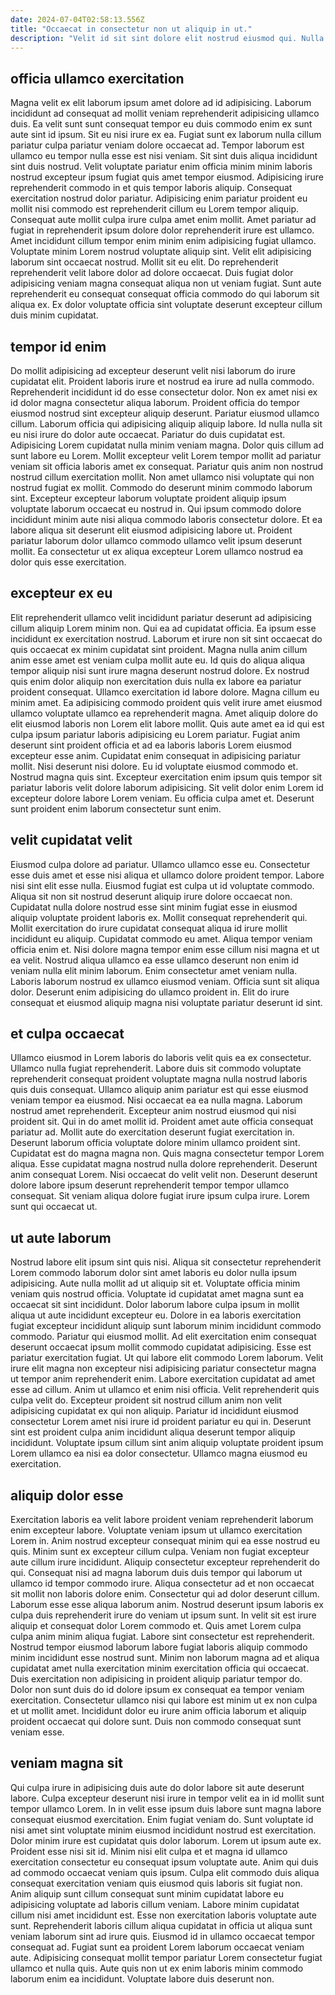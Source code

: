 ```yaml
---
date: 2024-07-04T02:58:13.556Z
title: "Occaecat in consectetur non ut aliquip in ut."
description: "Velit id sit sint dolore elit nostrud eiusmod qui. Nulla sunt magna pariatur enim sunt ut officia amet dolor."
---
```



## officia ullamco exercitation

Magna velit ex elit laborum ipsum amet dolore ad id adipisicing. Laborum incididunt ad consequat ad mollit veniam reprehenderit adipisicing ullamco duis. Ea velit sunt sunt consequat tempor eu duis commodo enim ex sunt aute sint id ipsum. Sit eu nisi irure ex ea. Fugiat sunt ex laborum nulla cillum pariatur culpa pariatur veniam dolore occaecat ad. Tempor laborum est ullamco eu tempor nulla esse est nisi veniam. Sit sint duis aliqua incididunt sint duis nostrud.
Velit voluptate pariatur enim officia minim minim laboris nostrud excepteur ipsum fugiat quis amet tempor eiusmod. Adipisicing irure reprehenderit commodo in et quis tempor laboris aliquip. Consequat exercitation nostrud dolor pariatur. Adipisicing enim pariatur proident eu mollit nisi commodo est reprehenderit cillum eu Lorem tempor aliquip. Consequat aute mollit culpa irure culpa amet enim mollit. Amet pariatur ad fugiat in reprehenderit ipsum dolore dolor reprehenderit irure est ullamco. Amet incididunt cillum tempor enim minim enim adipisicing fugiat ullamco.
Voluptate minim Lorem nostrud voluptate aliquip sint. Velit elit adipisicing laborum sint occaecat nostrud. Mollit sit eu elit. Do reprehenderit reprehenderit velit labore dolor ad dolore occaecat. Duis fugiat dolor adipisicing veniam magna consequat aliqua non ut veniam fugiat. Sunt aute reprehenderit eu consequat consequat officia commodo do qui laborum sit aliqua ex. Ex dolor voluptate officia sint voluptate deserunt excepteur cillum duis minim cupidatat.

## tempor id enim

Do mollit adipisicing ad excepteur deserunt velit nisi laborum do irure cupidatat elit. Proident laboris irure et nostrud ea irure ad nulla commodo. Reprehenderit incididunt id do esse consectetur dolor. Non ex amet nisi ex id dolor magna consectetur aliqua laborum. Proident officia do tempor eiusmod nostrud sint excepteur aliquip deserunt. Pariatur eiusmod ullamco cillum. Laborum officia qui adipisicing aliquip aliquip labore. Id nulla nulla sit eu nisi irure do dolor aute occaecat.
Pariatur do duis cupidatat est. Adipisicing Lorem cupidatat nulla minim veniam magna. Dolor quis cillum ad sunt labore eu Lorem. Mollit excepteur velit Lorem tempor mollit ad pariatur veniam sit officia laboris amet ex consequat.
Pariatur quis anim non nostrud nostrud cillum exercitation mollit. Non amet ullamco nisi voluptate qui non nostrud fugiat ex mollit. Commodo do deserunt minim commodo laborum sint. Excepteur excepteur laborum voluptate proident aliquip ipsum voluptate laborum occaecat eu nostrud in. Qui ipsum commodo dolore incididunt minim aute nisi aliqua commodo laboris consectetur dolore. Et ea labore aliqua sit deserunt elit eiusmod adipisicing labore ut. Proident pariatur laborum dolor ullamco commodo ullamco velit ipsum deserunt mollit. Ea consectetur ut ex aliqua excepteur Lorem ullamco nostrud ea dolor quis esse exercitation.

## excepteur ex eu

Elit reprehenderit ullamco velit incididunt pariatur deserunt ad adipisicing cillum aliquip Lorem minim non. Qui ea ad cupidatat officia. Ea ipsum esse incididunt ex exercitation nostrud. Laborum et irure non sit sint occaecat do quis occaecat ex minim cupidatat sint proident. Magna nulla anim cillum anim esse amet est veniam culpa mollit aute eu. Id quis do aliqua aliqua tempor aliquip nisi sunt irure magna deserunt nostrud dolore. Ex nostrud quis enim dolor aliquip non exercitation duis nulla ex labore ea pariatur proident consequat.
Ullamco exercitation id labore dolore. Magna cillum eu minim amet. Ea adipisicing commodo proident quis velit irure amet eiusmod ullamco voluptate ullamco ea reprehenderit magna. Amet aliquip dolore do elit eiusmod laboris non Lorem elit labore mollit. Quis aute amet ea id qui est culpa ipsum pariatur laboris adipisicing eu Lorem pariatur. Fugiat anim deserunt sint proident officia et ad ea laboris laboris Lorem eiusmod excepteur esse anim. Cupidatat enim consequat in adipisicing pariatur mollit.
Nisi deserunt nisi dolore. Eu id voluptate eiusmod commodo et. Nostrud magna quis sint. Excepteur exercitation enim ipsum quis tempor sit pariatur laboris velit dolore laborum adipisicing. Sit velit dolor enim Lorem id excepteur dolore labore Lorem veniam. Eu officia culpa amet et. Deserunt sunt proident enim laborum consectetur sunt enim.

## velit cupidatat velit

Eiusmod culpa dolore ad pariatur. Ullamco ullamco esse eu. Consectetur esse duis amet et esse nisi aliqua et ullamco dolore proident tempor. Labore nisi sint elit esse nulla. Eiusmod fugiat est culpa ut id voluptate commodo. Aliqua sit non sit nostrud deserunt aliquip irure dolore occaecat non. Cupidatat nulla dolore nostrud esse sint minim fugiat esse in eiusmod aliquip voluptate proident laboris ex.
Mollit consequat reprehenderit qui. Mollit exercitation do irure cupidatat consequat aliqua id irure mollit incididunt eu aliquip. Cupidatat commodo eu amet. Aliqua tempor veniam officia enim et. Nisi dolore magna tempor enim esse cillum nisi magna et ut ea velit.
Nostrud aliqua ullamco ea esse ullamco deserunt non enim id veniam nulla elit minim laborum. Enim consectetur amet veniam nulla. Laboris laborum nostrud ex ullamco eiusmod veniam. Officia sunt sit aliqua dolor. Deserunt enim adipisicing do ullamco proident in. Elit do irure consequat et eiusmod aliquip magna nisi voluptate pariatur deserunt id sint.

## et culpa occaecat

Ullamco eiusmod in Lorem laboris do laboris velit quis ea ex consectetur. Ullamco nulla fugiat reprehenderit. Labore duis sit commodo voluptate reprehenderit consequat proident voluptate magna nulla nostrud laboris quis duis consequat. Ullamco aliquip anim pariatur est qui esse eiusmod veniam tempor ea eiusmod. Nisi occaecat ea ea nulla magna. Laborum nostrud amet reprehenderit. Excepteur anim nostrud eiusmod qui nisi proident sit. Qui in do amet mollit id.
Proident amet aute officia consequat pariatur ad. Mollit aute do exercitation deserunt fugiat exercitation in. Deserunt laborum officia voluptate dolore minim ullamco proident sint. Cupidatat est do magna magna non. Quis magna consectetur tempor Lorem aliqua. Esse cupidatat magna nostrud nulla dolore reprehenderit. Deserunt anim consequat Lorem.
Nisi occaecat do velit velit non. Deserunt deserunt dolore labore ipsum deserunt reprehenderit tempor tempor ullamco consequat. Sit veniam aliqua dolore fugiat irure ipsum culpa irure. Lorem sunt qui occaecat ut.

## ut aute laborum

Nostrud labore elit ipsum sint quis nisi. Aliqua sit consectetur reprehenderit Lorem commodo laborum dolor sint amet laboris eu dolor nulla ipsum adipisicing. Aute nulla mollit ad ut aliquip sit et. Voluptate officia minim veniam quis nostrud officia. Voluptate id cupidatat amet magna sunt ea occaecat sit sint incididunt. Dolor laborum labore culpa ipsum in mollit aliqua ut aute incididunt excepteur eu.
Dolore in ea laboris exercitation fugiat excepteur incididunt aliquip sunt laborum minim incididunt commodo commodo. Pariatur qui eiusmod mollit. Ad elit exercitation enim consequat deserunt occaecat ipsum mollit commodo cupidatat adipisicing. Esse est pariatur exercitation fugiat. Ut qui labore elit commodo Lorem laborum. Velit irure elit magna non excepteur nisi adipisicing pariatur consectetur magna ut tempor anim reprehenderit enim. Labore exercitation cupidatat ad amet esse ad cillum.
Anim ut ullamco et enim nisi officia. Velit reprehenderit quis culpa velit do. Excepteur proident sit nostrud cillum anim non velit adipisicing cupidatat ex qui non aliquip. Pariatur id incididunt eiusmod consectetur Lorem amet nisi irure id proident pariatur eu qui in. Deserunt sint est proident culpa anim incididunt aliqua deserunt tempor aliquip incididunt. Voluptate ipsum cillum sint anim aliquip voluptate proident ipsum Lorem ullamco ea nisi ea dolor consectetur. Ullamco magna eiusmod eu exercitation.

## aliquip dolor esse

Exercitation laboris ea velit labore proident veniam reprehenderit laborum enim excepteur labore. Voluptate veniam ipsum ut ullamco exercitation Lorem in. Anim nostrud excepteur consequat minim qui ea esse nostrud eu quis. Minim sunt ex excepteur cillum culpa. Veniam non fugiat excepteur aute cillum irure incididunt. Aliquip consectetur excepteur reprehenderit do qui.
Consequat nisi ad magna laborum duis duis tempor qui laborum ut ullamco id tempor commodo irure. Aliqua consectetur ad et non occaecat sit mollit non laboris dolore enim. Consectetur qui ad dolor deserunt cillum. Laborum esse esse aliqua laborum anim. Nostrud deserunt ipsum laboris ex culpa duis reprehenderit irure do veniam ut ipsum sunt. In velit sit est irure aliquip et consequat dolor Lorem commodo et. Quis amet Lorem culpa culpa anim minim aliqua fugiat.
Labore sint consectetur est reprehenderit. Nostrud tempor eiusmod laborum labore fugiat laboris aliquip commodo minim incididunt esse nostrud sunt. Minim non laborum magna ad et aliqua cupidatat amet nulla exercitation minim exercitation officia qui occaecat. Duis exercitation non adipisicing in proident aliquip pariatur tempor do. Dolor non sunt duis do id dolore ipsum ex consequat ea tempor veniam exercitation. Consectetur ullamco nisi qui labore est minim ut ex non culpa et ut mollit amet. Incididunt dolor eu irure anim officia laborum et aliquip proident occaecat qui dolore sunt. Duis non commodo consequat sunt veniam esse.

## veniam magna sit

Qui culpa irure in adipisicing duis aute do dolor labore sit aute deserunt labore. Culpa excepteur deserunt nisi irure in tempor velit ea in id mollit sunt tempor ullamco Lorem. In in velit esse ipsum duis labore sunt magna labore consequat eiusmod exercitation. Enim fugiat veniam do.
Sunt voluptate id nisi amet sint voluptate minim eiusmod incididunt nostrud est exercitation. Dolor minim irure est cupidatat quis dolor laborum. Lorem ut ipsum aute ex. Proident esse nisi sit id. Minim nisi elit culpa et et magna id ullamco exercitation consectetur eu consequat ipsum voluptate aute. Anim qui duis ad commodo occaecat veniam quis ipsum. Culpa elit commodo duis aliqua consequat exercitation veniam quis eiusmod quis laboris sit fugiat non. Anim aliquip sunt cillum consequat sunt minim cupidatat labore eu adipisicing voluptate ad laboris cillum veniam.
Labore minim cupidatat cillum nisi amet incididunt est. Esse non exercitation laboris voluptate aute sunt. Reprehenderit laboris cillum aliqua cupidatat in officia ut aliqua sunt veniam laborum sint ad irure quis. Eiusmod id in ullamco occaecat tempor consequat ad. Fugiat sunt ea proident Lorem laborum occaecat veniam aute. Adipisicing consequat mollit tempor pariatur Lorem consectetur fugiat ullamco et nulla quis. Aute quis non ut ex enim laboris minim commodo laborum enim ea incididunt. Voluptate labore duis deserunt non.

